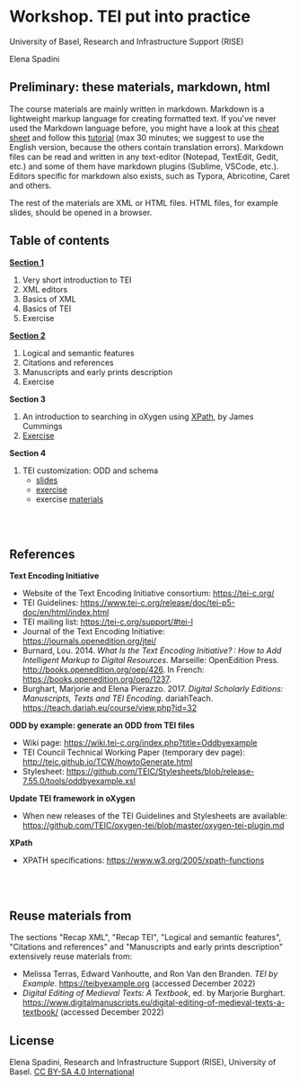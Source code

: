 # Workshop. TEI put into practice

University of Basel, Research and Infrastructure Support (RISE)

Elena Spadini

## Preliminary: these materials, markdown, html

The course materials are mainly written in markdown. Markdown is a lightweight markup language for creating formatted text. If you've never used the Markdown language before, you might have a look at this [cheat sheet](https://www.markdownguide.org/cheat-sheet) and follow this [tutorial](https://www.markdowntutorial.com/) (max 30 minutes; we suggest to use the English version, because the others contain translation errors). Markdown files can be read and written in any text-editor (Notepad, TextEdit, Gedit, etc.) and some of them have markdown plugins (Sublime, VSCode, etc.). Editors specific for markdown also exists, such as Typora, Abricotine, Caret and others.

The rest of the materials are XML or HTML files. HTML files, for example slides, should be opened in a browser.


## Table of contents

[**Section 1**](section1.md)
1. Very short introduction to TEI
2. XML editors
3. Basics of XML
4. Basics of TEI
5. Exercise



[**Section 2**](section2.md)
1. Logical and semantic features
2. Citations and references
3. Manuscripts and early prints description
4. Exercise



**Section 3**

1. An introduction to searching in oXygen
using [XPath](https://dixit.uni-koeln.de/wp-content/uploads/2015/04/Camp2-4-James_Cummings_-_An_introduction_to_searching_in_oXygen_using_XPath__talk.pdf), by James Cummings
2. [Exercise](docs/xpath-exercise.md)



**Section 4**

1. TEI customization: ODD and schema
	- [slides](docs/teiCustomization/slides/TEIcustomizationSlides-rpubs.html#/)
	- [exercise](docs/teiCustomization/exercises)
	- exercise [materials](docs/teiCustomization/materials) 


<br/><br/>

## References

**Text Encoding Initiative**
- Website of the Text Encoding Initiative consortium: https://tei-c.org/
- TEI Guidelines: https://www.tei-c.org/release/doc/tei-p5-doc/en/html/index.html
- TEI mailing list: https://tei-c.org/support/#tei-l
- Journal of the Text Encoding Initiative: https://journals.openedition.org/jtei/
- Burnard, Lou. 2014. *What Is the Text Encoding Initiative? : How to Add Intelligent Markup to Digital Resources*. Marseille: OpenEdition Press. http://books.openedition.org/oep/426. In French: https://books.openedition.org/oep/1237.
- Burghart, Marjorie and Elena Pierazzo. 2017. *Digital Scholarly Editions: Manuscripts, Texts and TEI Encoding*. dariahTeach. https://teach.dariah.eu/course/view.php?id=32

**ODD by example: generate an ODD from TEI files**
- Wiki page: https://wiki.tei-c.org/index.php?title=Oddbyexample
- TEI Council Technical Working Paper (temporary dev page): http://teic.github.io/TCW/howtoGenerate.html
- Stylesheet: https://github.com/TEIC/Stylesheets/blob/release-7.55.0/tools/oddbyexample.xsl

**Update TEI framework in oXygen**
- When new releases of the TEI Guidelines and Stylesheets are available: https://github.com/TEIC/oxygen-tei/blob/master/oxygen-tei-plugin.md

**XPath**
- XPATH specifications: https://www.w3.org/2005/xpath-functions 

<br/><br/>

## Reuse materials from

The sections "Recap XML", "Recap TEI", "Logical and semantic features", "Citations and references" and "Manuscripts and early prints description" extensively reuse materials from:

- Melissa Terras, Edward Vanhoutte, and Ron Van den Branden. *TEI by Example*. https://teibyexample.org (accessed December 2022)
- *Digital Editing of Medieval Texts: A Textbook*, ed. by Marjorie Burghart. https://www.digitalmanuscripts.eu/digital-editing-of-medieval-texts-a-textbook/  (accessed December 2022)


## License
Elena Spadini, Research and Infrastructure Support (RISE), University of Basel. [CC BY-SA 4.0 International](LICENSE)
